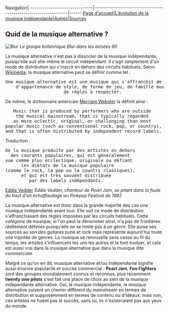 Navigation|
-------------------------------|-----------------------------------------------------------------|------
[Page d'accueil](/indie-music/)|[L'évolution de la musique indépendante](./evolution)|[Autres](./autres)|[Sources](./sources)

## Quid de la musique alternative ?

![Blur](https://zupimages.net/up/21/43/c6gg.jpg)
*Le groupe britannique Blur dans les années 90*

La musique alternative n'est pas à dissocier de la musique indépendante, puisqu'elle suit elle-même le circuit indépendant. Il s'agit simplement d'un mode de distribution qui s'inscrit en dehors des circuits habituels. Selon [Wikipédia](https://fr.wikipedia.org/wiki/Musique_alternative), la musique alternative peut se définir comme tel :

<pre>
Une musique alternative est une musique qui s'affranchit de tout type
    d'appartenance de style, de forme de jeu, de famille musicale,
                      de règles à respecter.
</pre>

De même, le dictionnaire américain [Merriam Webster](https://www.merriam-webster.com/dictionary/alternative%20music) la définit ainsi :

<pre>
   Music that is produced by performers who are outside
    the musical mainstream, that is typically regarded 
   as more eclectic, original, or challenging than most
popular music (such as conventional rock, pop, or country),
and that is often distributed by independent record labels.
</pre>
*Traduction :*
<pre>
De la musique produite par des artistes en dehors
  des courants populaires, qui est généralement
vue comme plus écclectique, originale ou défiant
      les diktats de la musique populaire
(comme le rock, la pop ou la country classiques),
      et qui est très souvent distribuée
         par des labels indépendants.
</pre>

[Eddie Vedder](https://zupimages.net/up/21/43/f2au.jpg)
*Eddie Vedder, chanteur de Pearl Jam, se jetant dans la foule du haut d'un échaffaudage au Pinkpop Festival de 1992*

La musique alternative est donc dans la grande majorité des cas une musique indépendante avant tout. Elle suit ce mode de distribution s'affranchissant des règles imposées par les circuits habituels. Cette *catégorie* de musique, si l'on peut la dénommer ainsi, n'a pas de frontières réellement définies puisqu'elle ne se limite pas à un genre. Elle puise ses sources au son des guitares punk et rock mais représente aujourd'hui toute une tripotée de genres. La musique se renouvelle sans cesse au fil du temps, les artistes s'influencent les uns les autres et la font évoluer, et cela est aussi vrai dans la musique alternative que dans la musique dite *commerciale*.

Malgré ce qu'on en dit, musique alternative et/ou indépendante signifie aussi énorme popularité et succès commercial : **Pearl Jam**, **Foo Fighters** sont des groupes mondialement connus et reconnus, plus récemment **twenty one pilots** s'est fait une place de choix au sein de la musique indépendante alternative. Oui, la musique indépendante, la musique alternative suivent un chemin différent du *mainstream* en termes de distribution et supposémment en termes de contenu ou d'idéaux; mais non, ces artistes ne fuient pas le succès, sans lui, ils n'existeraient pas aux yeux du monde.
